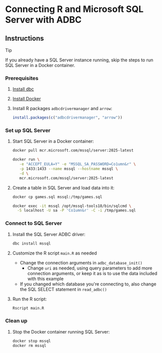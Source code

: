 <!--
Copyright 2025 Columnar Technologies Inc.

Licensed under the Apache License, Version 2.0 (the "License");
you may not use this file except in compliance with the License.
You may obtain a copy of the License at

    http://www.apache.org/licenses/LICENSE-2.0

Unless required by applicable law or agreed to in writing, software
distributed under the License is distributed on an "AS IS" BASIS,
WITHOUT WARRANTIES OR CONDITIONS OF ANY KIND, either express or implied.
See the License for the specific language governing permissions and
limitations under the License.
-->

# Connecting R and Microsoft SQL Server with ADBC

## Instructions

> [!TIP]
> If you already have a SQL Server instance running, skip the steps to run SQL Server in a Docker container.

### Prerequisites

1. [Install dbc](https://docs.columnar.tech/dbc/getting_started/installation/)

1. [Install Docker](https://docs.docker.com/get-started/get-docker/)

1. Install R packages `adbcdrivermanager` and `arrow`:

   ```r
   install.packages(c("adbcdrivermanager", "arrow"))
   ```

### Set up SQL Server

1. Start SQL Server in a Docker container:

   ```sh
   docker pull mcr.microsoft.com/mssql/server:2025-latest

   docker run \
      -e "ACCEPT_EULA=Y" -e "MSSQL_SA_PASSWORD=Co1umn&r" \
      -p 1433:1433 --name mssql --hostname mssql \
      -d \
      mcr.microsoft.com/mssql/server:2025-latest
   ```

1. Create a table in SQL Server and load data into it:

   ```sh
   docker cp games.sql mssql:/tmp/games.sql

   docker exec -it mssql /opt/mssql-tools18/bin/sqlcmd \
     -S localhost -U sa -P 'Co1umn&r' -C -i /tmp/games.sql
   ```

### Connect to SQL Server

1. Install the SQL Server ADBC driver:

   ```sh
   dbc install mssql
   ```

1. Customize the R script `main.R` as needed
   - Change the connection arguments in `adbc_database_init()`
     - Change `uri` as needed, using query parameters to add more connection arguments, or keep it as is to use the data included with this example
   - If you changed which database you're connecting to, also change the SQL SELECT statement in `read_adbc()`

1. Run the R script:

   ```sh
   Rscript main.R
   ```

### Clean up

1. Stop the Docker container running SQL Server:

   ```sh
   docker stop mssql
   docker rm mssql
   ```
